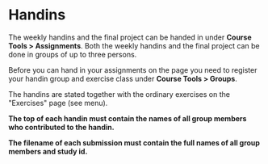 # Handins

The weekly handins and the final project can be handed in under **Course Tools > Assignments**. Both the weekly handins and the final project can be done in groups of up to three persons.

Before you can hand in your assignments on the page you need to register your handin group and exercise class under **Course Tools > Groups**.

The handins are stated together with the ordinary exercises on the "Exercises" page (see menu).

**The top of each handin must contain the names of all group members who contributed to the handin.**

**The filename of each submission must contain the full names of all group members and study id.**
